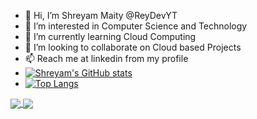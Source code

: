 - 👋 Hi, I’m Shreyam Maity @ReyDevYT
- 👀 I’m interested in Computer Science and Technology
- 🌱 I’m currently learning Cloud Computing
- 💞️ I’m looking to collaborate on Cloud based Projects
- 📫 Reach me at linkedin from my profile
- [![Shreyam's GitHub stats](https://github-readme-stats.vercel.app/api?username=ReyDevYT&show_icons=true&theme=radical)](https://github.com/ReyDevYT)
- [![Top Langs](https://github-readme-stats.vercel.app/api/top-langs/?username=ReyDevYT&theme=radical&show_icons=true)](https://github.com/ReyDevYT)

<a href="https://github.com/anuraghazra/github-readme-stats">
  <img align="center" src="https://github-readme-stats.vercel.app/api/pin/?username=anuraghazra&repo=github-readme-stats" />
</a>
<a href="https://github.com/anuraghazra/convoychat">
  <img align="center" src="https://github-readme-stats.vercel.app/api/pin/?username=anuraghazra&repo=convoychat" />
</a>



<!---
ReyDevYT/ReyDevYT is a ✨ special ✨ repository because its `README.md` (this file) appears on your GitHub profile.
You can click the Preview link to take a look at your changes.
--->
